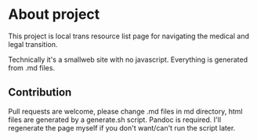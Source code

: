 # About project

This project is local trans resource list page for navigating the medical and legal transition. 

Technically it's a smallweb site with no javascript. Everything is generated from .md files.

## Contribution

Pull requests are welcome, please change .md files in md directory, html files are generated by a generate.sh script. Pandoc is required. I'll regenerate the page myself if you don't want/can't run the script later.
